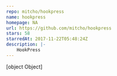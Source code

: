 ```yaml
---
repo: mitcho/hookpress
name: hookpress
homepage: NA
url: https://github.com/mitcho/hookpress
stars: 58
starredAt: 2017-11-22T05:48:24Z
description: |-
    HookPress
---
```


[object Object]
